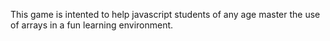 This game is intented to help javascript students of any age master the use of arrays in a fun learning environment.
